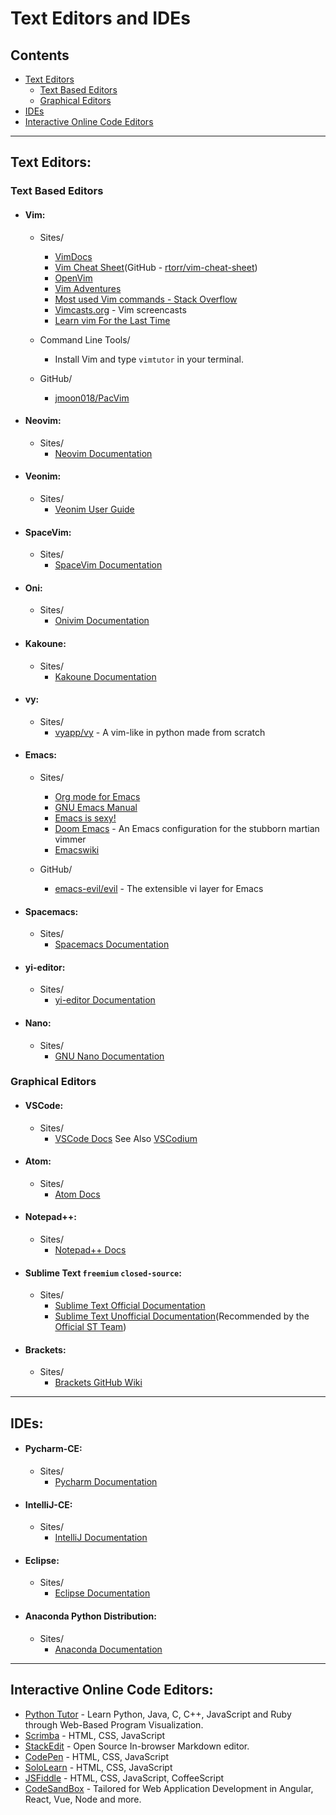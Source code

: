# Text Editors and IDEs

## Contents
- [Text Editors](#text-editors)
	- [Text Based Editors](#text-based-editors)
	- [Graphical Editors](#graphical-editors)
- [IDEs](#ides)
- [Interactive Online Code Editors](#interactive-online-code-editors)

---

## Text Editors:
### Text Based Editors
- #### Vim:
	- Sites/
		- [VimDocs](http://vimdoc.sourceforge.net/)
		- [Vim Cheat Sheet](https://vim.rtorr.com/)(GitHub - [rtorr/vim-cheat-sheet](https://github.com/rtorr/vim-cheat-sheet))
		- [OpenVim](https://openvim.com/)
		- [Vim Adventures](https://vim-adventures.com/)
		- [Most used Vim commands - Stack Overflow](https://stackoverflow.com/a/5400978)
		- [Vimcasts.org](http://vimcasts.org/categories/) - Vim screencasts
		- [Learn vim For the Last Time](https://danielmiessler.com/study/vim/)

	- Command Line Tools/
		- Install Vim and type `vimtutor` in your terminal.

	- GitHub/
		- [jmoon018/PacVim](https://github.com/jmoon018/PacVim)

- #### Neovim:
	- Sites/
		- [Neovim Documentation](https://neovim.io/)
		
- #### Veonim:
    - Sites/
        - [Veonim User Guide](https://github.com/veonim/veonim/blob/master/docs/readme.md)

- #### SpaceVim:
	- Sites/
		- [SpaceVim Documentation](https://spacevim.org/documentation/)

- #### Oni:
	- Sites/
		- [Onivim Documentation](https://github.com/onivim/oni)

- #### Kakoune:
	- Sites/
		- [Kakoune Documentation](https://github.com/mawww/kakoune/)
		
- #### vy:
    - Sites/
        - [vyapp/vy](https://github.com/vyapp/vy) - A vim-like in python made from scratch
	
- #### Emacs:
	- Sites/
        - [Org mode for Emacs](https://orgmode.org/)
		- [GNU Emacs Manual](http://www.gnu.org/software/emacs/manual/html_node/emacs/index.html)
		- [Emacs is sexy!](https://emacs.sexy/#resources)
	    - [Doom Emacs](https://github.com/hlissner/doom-emacs) - An Emacs configuration for the stubborn martian vimmer
	    - [Emacswiki](https://www.emacswiki.org/emacs/SiteMap)
	
	- GitHub/
        - [emacs-evil/evil](https://github.com/emacs-evil/evil) - The extensible vi layer for Emacs

- #### Spacemacs:
	- Sites/
		- [Spacemacs Documentation](http://spacemacs.org/)

- #### yi-editor:
	- Sites/
		- [yi-editor Documentation](https://github.com/yi-editor/yi)

- #### Nano:
	- Sites/
		- [GNU Nano Documentation](https://www.nano-editor.org/docs.php)

### Graphical Editors
- #### VSCode:
	- Sites/
		- [VSCode Docs](https://docs.microsoft.com/en-us/visualstudio/)
    See Also [VSCodium](https://vscodium.com/)

- #### Atom:
	- Sites/
		- [Atom Docs](https://atom.io/docs)

- #### Notepad++:
	- Sites/
		- [Notepad++ Docs](https://npp-user-manual.org/)
		
- #### Sublime Text `freemium` `closed-source`:
	- Sites/
		- [Sublime Text Official Documentation](https://www.sublimetext.com/docs/3/)
		- [Sublime Text Unofficial Documentation](https://sublime-text-unofficial-documentation.readthedocs.io/en/latest/)(Recommended by the [Official ST Team](https://www.sublimetext.com/docs/3/))
		
- #### Brackets:
    - Sites/
        - [Brackets GitHub Wiki](https://github.com/adobe/brackets/wiki)

---

## IDEs:
- #### Pycharm-CE:
	- Sites/
		- [Pycharm Documentation](https://www.jetbrains.com/pycharm/documentation/)

- #### IntelliJ-CE:
	- Sites/
		- [IntelliJ Documentation](https://www.jetbrains.com/idea/documentation/)

- #### Eclipse:
	- Sites/
		- [Eclipse Documentation](https://www.eclipse.org/)

- #### Anaconda Python Distribution:
	- Sites/
		- [Anaconda Documentation](https://www.anaconda.com/distribution/)

---

## Interactive Online Code Editors:
- [Python Tutor](http://pythontutor.com/) - Learn Python, Java, C, C++, JavaScript and Ruby through Web-Based Program Visualization.
- [Scrimba](https://scrimba.com/c/cKp6LhL) - HTML, CSS, JavaScript
- [StackEdit](https://stackedit.io/) - Open Source In-browser Markdown editor.
- [CodePen](https://codepen.io/) - HTML, CSS, JavaScript
- [SoloLearn](https://code.sololearn.com/#html) - HTML, CSS, JavaScript
- [JSFiddle](https://jsfiddle.net) - HTML, CSS, JavaScript, CoffeeScript
- [CodeSandBox](https://codesandbox.io/) - Tailored for Web Application Development in Angular, React, Vue, Node and more.

